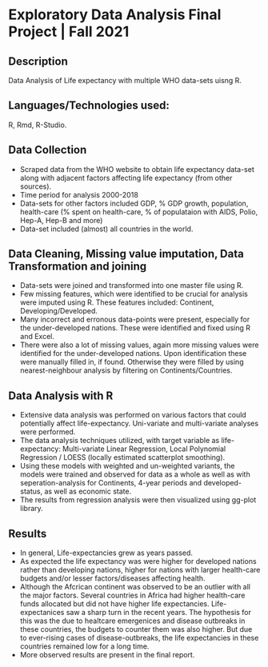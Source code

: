 # Exploratory Data Analysis Final Project | Fall 2021


## Description
Data Analysis of Life expectancy with multiple WHO data-sets uisng R.


## Languages/Technologies used:
R, Rmd, R-Studio. 


## Data Collection
* Scraped data from the WHO website to obtain life expectancy data-set along with adjacent factors affecting life expectancy (from other sources).
* Time period for analysis 2000-2018
* Data-sets for other factors included GDP, % GDP growth, population, health-care (% spent on health-care, % of populataion with AIDS, Polio, Hep-A, Hep-B and more)
* Data-set included (almost) all countries in the world.


## Data Cleaning, Missing value imputation, Data Transformation and joining
* Data-sets were joined and transformed into one master file using R.
* Few missing features, which were identified to be crucial for analysis were imputed using R. These features included: Continent, Developing/Developed. 
* Many incorrect and erronous data-points were present, especially for the under-developed nations. These were identified and fixed using R and Excel. 
* There were also a lot of missing values, again more missing values were identified for the under-developed nations. Upon identification these were manually filled in, if found. Otherwise they were filled by using nearest-neighbour analysis by filtering on Continents/Countries. 


## Data Analysis with R
* Extensive data analysis was performed on various factors that could potentially affect life-expectancy. Uni-variate and multi-variate analyses were performed. 
* The data analysis techniques utilized, with target variable as life-expectancy: Multi-variate Linear Regression, Local Polynomial Regression / LOESS (locally estimated scatterplot smoothing). 
* Using these models with weighted and un-weighted variants, the models were trained and observed for data as a whole as well as with seperation-analysis for Continents, 4-year periods and developed-status, as well as economic state.
* The results from regression analysis were then visualized using gg-plot library. 


## Results 
* In general, Life-expectancies grew as years passed. 
* As expected the life expectancy was were higher for developed nations rather than developing nations, higher for nations with larger health-care budgets and/or lesser factors/diseases affecting health. 
* Although the Afcrican continent was observed to be an outlier with all the major factors. Several countries in Africa had higher health-care funds allocated but did not have higher life expectancies. Life-expectanices saw a sharp turn in the recent years. The hypothesis for this was the due to healtcare emergenices and disease outbreaks in these countries, the budgets to counter them was also higher. But due to ever-rising cases of disease-outbreaks, the life expectancies in these countries remained low for a long time. 
* More observed results are present in the final report. 
